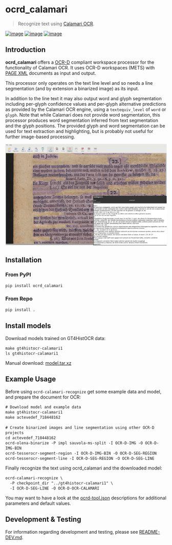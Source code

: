 # ocrd_calamari

> Recognize text using [Calamari OCR](https://github.com/Calamari-OCR/calamari).

[![image](https://circleci.com/gh/OCR-D/ocrd_calamari.svg?style=svg)](https://circleci.com/gh/OCR-D/ocrd_calamari)
[![image](https://img.shields.io/pypi/v/ocrd_calamari.svg)](https://pypi.org/project/ocrd_calamari/)
[![image](https://codecov.io/gh/OCR-D/ocrd_calamari/branch/master/graph/badge.svg)](https://codecov.io/gh/OCR-D/ocrd_calamari)

## Introduction

**ocrd_calamari** offers a [OCR-D](https://ocr-d.de) compliant workspace processor for the functionality of Calamari OCR. It uses OCR-D workspaces (METS) with [PAGE XML](https://github.com/PRImA-Research-Lab/PAGE-XML) documents as input and output.

This processor only operates on the text line level and so needs a line segmentation (and by extension a binarized 
image) as its input.

In addition to the line text it may also output word and glyph segmentation
including per-glyph confidence values and per-glyph alternative predictions as
provided by the Calamari OCR engine, using a `textequiv_level` of `word` or
`glyph`. Note that while Calamari does not provide word segmentation, this
processor produces word segmentation inferred from text
segmentation and the glyph positions. The provided glyph and word segmentation
can be used for text extraction and highlighting, but is probably not useful for
further image-based processing.

![Example output as viewed in PAGE Viewer](https://github.com/OCR-D/ocrd_calamari/raw/screenshots/output-in-page-viewer.jpg)

## Installation

### From PyPI

```
pip install ocrd_calamari
```

### From Repo

```sh
pip install .
```

## Install models

Download models trained on GT4HistOCR data:

```
make gt4histocr-calamari1
ls gt4histocr-calamari1
```

Manual download: [model.tar.xz](https://qurator-data.de/calamari-models/GT4HistOCR/2019-12-11T11_10+0100/model.tar.xz)

## Example Usage
Before using `ocrd-calamari-recognize` get some example data and model, and
prepare the document for OCR:
```
# Download model and example data
make gt4histocr-calamari1
make actevedef_718448162

# Create binarized images and line segmentation using other OCR-D projects
cd actevedef_718448162
ocrd-olena-binarize -P impl sauvola-ms-split -I OCR-D-IMG -O OCR-D-IMG-BIN
ocrd-tesserocr-segment-region -I OCR-D-IMG-BIN -O OCR-D-SEG-REGION
ocrd-tesserocr-segment-line -I OCR-D-SEG-REGION -O OCR-D-SEG-LINE
```

Finally recognize the text using ocrd_calamari and the downloaded model:
```
ocrd-calamari-recognize \
  -P checkpoint_dir "../gt4histocr-calamari1" \
  -I OCR-D-SEG-LINE -O OCR-D-OCR-CALAMARI
```


You may want to have a look at the [ocrd-tool.json](ocrd_calamari/ocrd-tool.json) descriptions
for additional parameters and default values.

## Development & Testing
For information regarding development and testing, please see
[README-DEV.md](README-DEV.md).
